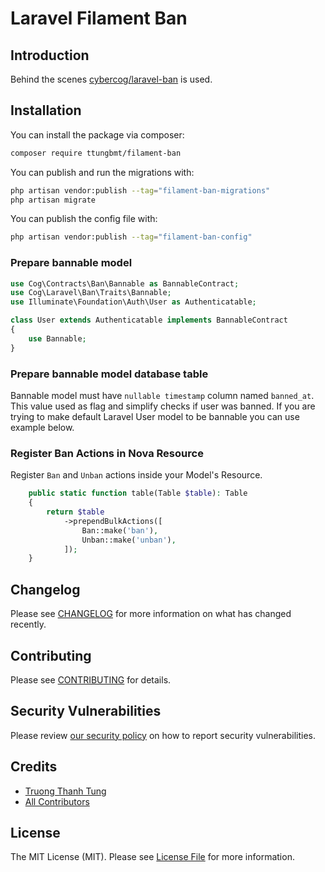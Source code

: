 # Laravel Filament Ban

## Introduction

Behind the scenes [cybercog/laravel-ban](https://github.com/cybercog/laravel-ban) is used.

## Installation

You can install the package via composer:

```bash
composer require ttungbmt/filament-ban
```

You can publish and run the migrations with:

```bash
php artisan vendor:publish --tag="filament-ban-migrations"
php artisan migrate
```

You can publish the config file with:

```bash
php artisan vendor:publish --tag="filament-ban-config"
```


### Prepare bannable model

```php
use Cog\Contracts\Ban\Bannable as BannableContract;
use Cog\Laravel\Ban\Traits\Bannable;
use Illuminate\Foundation\Auth\User as Authenticatable;

class User extends Authenticatable implements BannableContract
{
    use Bannable;
}
```

### Prepare bannable model database table

Bannable model must have `nullable timestamp` column named `banned_at`. This value used as flag and simplify checks if user was banned. If you are trying to make default Laravel User model to be bannable you can use example below.

### Register Ban Actions in Nova Resource

Register `Ban` and `Unban` actions inside your Model's Resource.

```php
    public static function table(Table $table): Table
    {
        return $table
            ->prependBulkActions([
                Ban::make('ban'),
                Unban::make('unban'),
            ]);
    }
```

## Changelog

Please see [CHANGELOG](CHANGELOG.md) for more information on what has changed recently.

## Contributing

Please see [CONTRIBUTING](https://github.com/spatie/.github/blob/main/CONTRIBUTING.md) for details.

## Security Vulnerabilities

Please review [our security policy](../../security/policy) on how to report security vulnerabilities.

## Credits

- [Truong Thanh Tung](https://github.com/ttungbmt)
- [All Contributors](../../contributors)

## License

The MIT License (MIT). Please see [License File](LICENSE.md) for more information.
